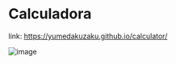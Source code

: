 # Calculadora

link: https://yumedakuzaku.github.io/calculator/

![image](https://user-images.githubusercontent.com/63512780/172907825-b3893537-b102-4117-a5dd-06fc7600bc94.png)
